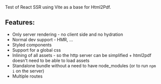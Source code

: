 Test of React SSR using Vite as a base for Html2Pdf.

## Features:
- Only server rendering - no client side and no hydration
- Normal dev support - HMR, ...
- Styled components 
- Support for a global css
- Inlining of all assets - so the http server can be simplified + html2pdf doesn't need to be able to load assets
- Standalone bundle without a need to have node_modules (or to run `npm i` on the server)
- Multiple routes
